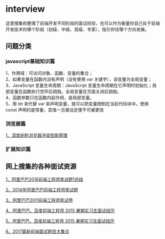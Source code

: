 # interview
这里搜集和整理了前端开发不同阶段的面试经验，也可以作为衡量你自己处于前端开发技术的哪个阶段（初级、中级、高级、专家），指引你往哪个方向发展。

## 问题分类
### javascript基础知识篇
1、作用域：可访问对象、函数、变量的集合；<br/>
2、如果变量在函数内没有声明（没有使用 var 关键字），该变量为全局变量；<br/>
3、JavaScript 变量生命周期：JavaScript 变量生命周期在它声明时初始化；局部变量在函数执行完毕后销毁。全局变量在页面关闭后销毁。<br/>
4、函数参数只在函数内起作用，是局部变量。<br/>
5、用 let 来代替 var 来声明变量，就可以把变量限制在当前代码块中。使用 const 声明的是常量，其值一旦被设定便不可被更改

### 浏览器篇
<a href="https://www.jianshu.com/p/a32b890c29b1" target="_blank">1、深度剖析浏览器渲染性能原理</a>


### 扩展知识篇


## 网上搜集的各种面试资源
<a href="http://blog.csdn.net/qq_27905183/article/details/76358451" target="_blank">1、阿里巴巴2016前端工程师笔试题1总结</a>

<a href="http://blog.csdn.net/shuaiilong/article/details/22822647" target="_blank">2、2014年阿里巴巴前端工程师笔试题</a>

<a href="http://blog.csdn.net/LiyangBai/article/details/76933906" target="_blank">3、阿里巴巴2011前端工程师笔试卷</a>

<a href="http://blog.csdn.net/wustzbq0713/article/details/46005431" target="_blank">4、阿里巴巴、百度前端工程师 2015 暑期实习生面试经历</a>

<a href="http://blog.csdn.net/wustzbq0713/article/details/46005431" target="_blank">5、阿里巴巴、百度前端工程师 2015 暑期实习生面试经历</a>

<a href="http://blog.csdn.net/github_38383183/article/details/72191106" target="_blank">6、2017最新前端面试题目大集合</a>



